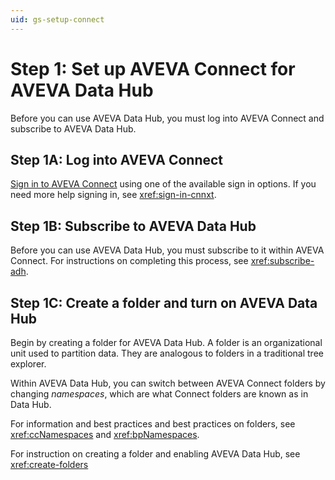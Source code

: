 ```yaml
---
uid: gs-setup-connect
---
```


# Step 1: Set up AVEVA Connect for AVEVA Data Hub

Before you can use AVEVA Data Hub, you must log into AVEVA Connect and subscribe to AVEVA Data Hub.

## Step 1A: Log into AVEVA Connect

[Sign in to AVEVA Connect](https://connect.aveva.com/) using one of the available sign in options. If you need more help signing in, see <xref:sign-in-cnnxt>.

## Step 1B: Subscribe to AVEVA Data Hub

Before you can use AVEVA Data Hub, you must subscribe to it within AVEVA Connect. For instructions on completing this process, see <xref:subscribe-adh>.

## Step 1C: Create a folder and turn on AVEVA Data Hub

Begin by creating a folder for AVEVA Data Hub. A folder is an organizational unit used to partition data. They are analogous to folders in a traditional tree explorer.

Within AVEVA Data Hub, you can switch between AVEVA Connect folders by changing _namespaces_, which are what Connect folders are known as in Data Hub.

For information and best practices and best practices on folders, see <xref:ccNamespaces> and <xref:bpNamespaces>.

For instruction on creating a folder and enabling AVEVA Data Hub, see <xref:create-folders>
